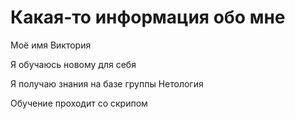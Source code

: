 # Какая-то информация обо мне

Моё имя Виктория

Я обучаюсь новому для себя

Я получаю знания на базе группы Нетология

Обучение проходит со скрипом